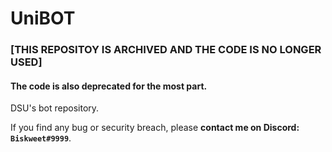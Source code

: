 # UniBOT
### [THIS REPOSITOY IS ARCHIVED AND THE CODE IS NO LONGER USED]
#### The code is also deprecated for the most part.

DSU's bot repository.

If you find any bug or security breach, please **contact me on Discord: `Biskweet#9999`**.
